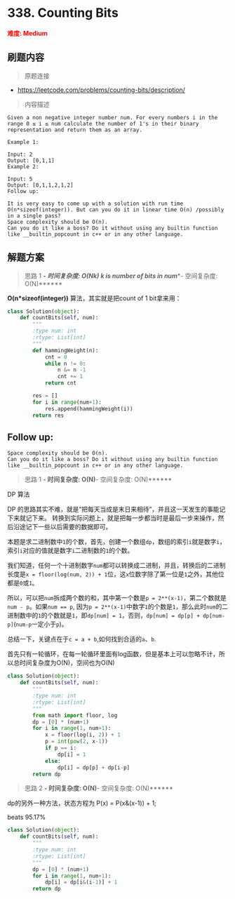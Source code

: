 # 338. Counting Bits

**<font color=red>难度: Medium</font>**

## 刷题内容

> 原题连接

* https://leetcode.com/problems/counting-bits/description/

> 内容描述

```
Given a non negative integer number num. For every numbers i in the range 0 ≤ i ≤ num calculate the number of 1's in their binary representation and return them as an array.

Example 1:

Input: 2
Output: [0,1,1]
Example 2:

Input: 5
Output: [0,1,1,2,1,2]
Follow up:

It is very easy to come up with a solution with run time O(n*sizeof(integer)). But can you do it in linear time O(n) /possibly in a single pass?
Space complexity should be O(n).
Can you do it like a boss? Do it without using any builtin function like __builtin_popcount in c++ or in any other language.
```

## 解题方案

> 思路 1
******- 时间复杂度: O(N*k) k is number of bits in num******- 空间复杂度: O(N)******



**O(n\*sizeof(integer))** 算法，其实就是把count of 1 bit拿来用：

```python
class Solution(object):
    def countBits(self, num):
        """
        :type num: int
        :rtype: List[int]
        """
        def hammingWeight(n):
        	cnt = 0
        	while n != 0:
        		n &= n -1
        		cnt += 1
        	return cnt

        res = []
        for i in range(num+1):
        	res.append(hammingWeight(i))
        return res

```


## Follow up:

```It is very easy to come up with a solution with run time O(n*sizeof(integer)). But can you do it in linear time O(n) /possibly in a single pass?
Space complexity should be O(n).
Can you do it like a boss? Do it without using any builtin function like __builtin_popcount in c++ or in any other language.
```
> 思路 1
******- 时间复杂度: O(N)******- 空间复杂度: O(N)******

DP 算法 

DP 的思路其实不难，就是“把每天当成是末日来相待”，并且这一天发生的事能记下来就记下来。
转换到实际问题上，就是把每一步都当时是最后一步来操作，然后沿途记下一些以后需要的数据即可。

本题是求二进制数中`1`的个数，首先，创建一个数组`dp`，数组的索引`i`就是数字`i`，索引`i`对应的值就是数字`i`二进制数的`1`的个数。

我们知道，任何一个十进制数字`num`都可以转换成二进制，并且，转换后的二进制长度是`x = floor(log(num, 2)) + 1`位，这`x`位数字除了第一位是`1`之外，其他位都是`0`或`1`。

所以，可以把`num`拆成两个数的和，其中第一个数是`p = 2**(x-1)`，第二个数就是`num - p`。如果`num == p`, 因为`p = 2**(x-1)`中数字`1`的个数是`1`，那么此时`num`的二进制数中的`1`的个数就是`1`，即`dp[num] = 1`，否则，`dp[num] = dp[p] + dp[num-p]`(`num-p`一定小于`p`)。

总结一下，关键点在于`c = a + b`,如何找到合适的`a`、`b`.



首先只有一轮循环，在每一轮循环里面有log函数，但是基本上可以忽略不计，所以总时间复杂度为O(N)，空间也为O(N)

```python
class Solution(object):
    def countBits(self, num):
        """
        :type num: int
        :rtype: List[int]
        """
        from math import floor, log
        dp = [0] * (num+1)
        for i in range(1, num+1):
            x = floor(log(i, 2)) + 1
            p = int(pow(2, x-1))
            if p == i:
                dp[i] = 1
            else:
                dp[i] = dp[p] + dp[i-p]
        return dp
```

> 思路 2
******- 时间复杂度: O(N)******- 空间复杂度: O(N)******


dp的另外一种方法，状态方程为 P(x) = P(x&(x-1)) + 1; 

beats 95.17%

```python
class Solution(object):
    def countBits(self, num):
        """
        :type num: int
        :rtype: List[int]
        """
        dp = [0] * (num+1)
        for i in range(1, num+1):
            dp[i] = dp[i&(i-1)] + 1
        return dp
```






